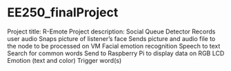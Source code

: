 # EE250_finalProject

Project title: R-Emote
Project description: Social Queue Detector
Records user audio
Snaps picture of listener’s face
Sends picture and audio file to the node to be processed on VM
Facial emotion recognition
Speech to text
Search for common words
Send to Raspberry Pi to display data on RGB LCD
Emotion (text and color)
Trigger word(s)
